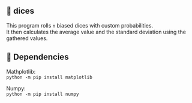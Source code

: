 ## 🎲 dices

This program rolls `n` biased dices with custom probabilities.  
It then calculates the average value and the standard deviation using the gathered values.

## 🧬 Dependencies
Mathplotlib:  
`python -m pip install matplotlib` 

Numpy:   
`python -m pip install numpy`
